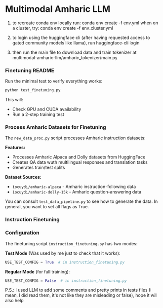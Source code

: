 # Multimodal Amharic LLM

1. to recreate conda env locally run:
    conda env create -f env.yml
when on a cluster, try: 
    conda env create -f env_cluster.yml

2. to login using the huggingface cli (after having requested access to gated 
community models like llama), run
    huggingface-cli login
3. then run the main file to download data and train tokenizer at
    multimodal-amharic-llm/amharic_tokenizer/main.py

### Finetuning README

Run the minimal test to verify everything works:
```bash
python test_finetuning.py
```


This will:
- Check GPU and CUDA availability
- Run a 2-step training test

### Process Amharic Datasets for Finetuning

The `new_data_proc.py` script processes Amharic instruction datasets:


**Features:**
- Processes Amharic Alpaca and Dolly datasets from HuggingFace
- Creates QA data wuth  multilingual responses and translation tasks
- Generates train/test splits

**Dataset Sources:**
- `iocuydi/amharic-alpaca` - Amharic instruction-following data
- `iocuydi/amharic-dolly-15k` - Amharic question-answering data

You can consult `test_data_pipeline.py` to see how to generate the data. In general, you want to set all flags as True.

### Instruction Finetuning

### Configuration

The finetuning script `instruction_finetuning.py` has two modes:

**Test Mode** (Was used by me just to check that it works):
```python
USE_TEST_CONFIG = True  # in instruction_finetuning.py
```

**Regular Mode** (for full training):
```python
USE_TEST_CONFIG = False  # in instruction_finetuning.py
```

P.S.: I used LLM to add some comments and pretty prints in tests files (I mean, I did read them, it's not like they are misleading or false), hope it will also help
